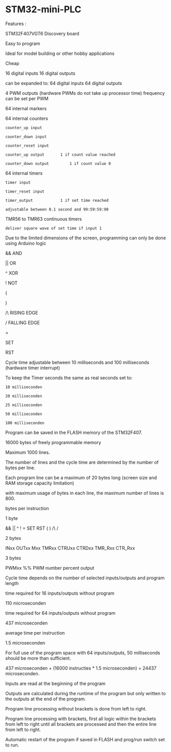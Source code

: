 # STM32-mini-PLC

Features :

STM32F407VGT6 Discovery board

Easy to program

Ideal for model building or other hobby applications

Cheap

16 digital inputs
16 digital outputs

can be expanded to:
64 digital inputs
64 digital outputs

4 PWM outputs (hardware PWMs do not take up processor time)
	frequency can be set per PWM

64 internal markers

64 internal counters

	counter_up input
 
	counter_down input
 
	counter_reset input

	counter_up output 		1 if count value reached
 
	counter_down output 		1 if count value 0
	
64 internal timers

	timer input
 
	timer_reset input
 
	timer_output 			1 if set time reached
 
	adjustable between 0.1 second and 99:59:59:90

TMR56 to TMR63 continuous timers

	deliver square wave of set time if input 1

Due to the limited dimensions of the screen, programming can only be done using Arduino logic

&&	AND

|| 	OR

^	XOR

!	NOT

(	

)

/\	RISING EDGE

\/	FALLING EDGE

=	

SET

RST

Cycle time adjustable between 10 milliseconds and 100 milliseconds (hardware timer interrupt)

To keep the Timer seconds the same as real seconds set to:

	10 milliseconden
 
	20 milliseconden
 
	25 milliseconden
 
	50 milliseconden
 
	100 milliseconden

Program can be saved in the FLASH memory of the STM32F407.

16000 bytes of freely programmable memory

Maximum 1000 lines.

The number of lines and the cycle time are determined by the number of bytes per line.

Each program line can be a maximum of 20 bytes long (screen size and RAM storage capacity limitation)

with maximum usage of bytes in each line, the maximum number of lines is 800.


bytes per instruction

1 byte

&&  ||  ^  ! =  SET  RST  (  ) /\  \/

2 bytes

INxx  OUTxx  Mxx  TMRxx  CTRUxx CTRDxx  TMR_Rxx  CTR_Rxx

3 bytes

PWMxx %% 	PWM number percent output

Cycle time depends on the number of selected inputs/outputs and program length

time required for 16 inputs/outputs without program

110 microseconden



time required for 64 inputs/outputs without program

437 microseconden



average time per instruction

1.5 microseconden



For full use of the program space with 64 inputs/outputs, 50 milliseconds should be more than sufficient.

437 microseconden + (16000 instructies * 1.5 microseconden)  = 24437 microseconden.




Inputs are read at the beginning of the program


Outputs are calculated during the runtime of the program but only written to the outputs at the end of the program.


Program line processing without brackets is done from left to right.


Program line processing with brackets, first all logic within the brackets from left to right until all brackets are processed and then the entire line from left to right.


Automatic restart of the program if saved in FLASH and prog/run switch set to run.
